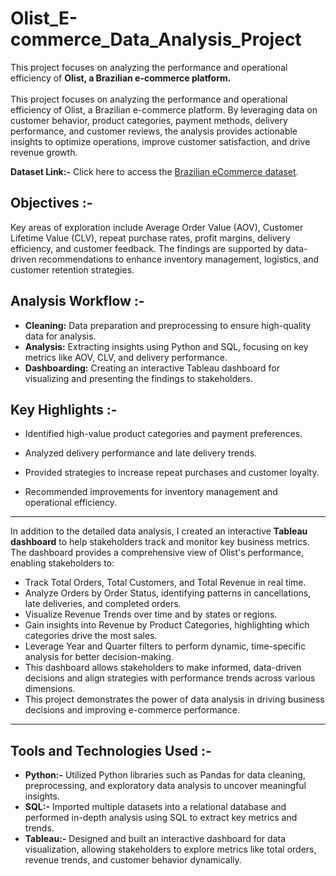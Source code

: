 # Olist_E-commerce_Data_Analysis_Project
This project focuses on analyzing the performance and operational efficiency of **Olist, a Brazilian e-commerce platform.**  <br>  
This project focuses on analyzing the performance and operational efficiency of Olist, a Brazilian e-commerce platform. By leveraging data on customer behavior, product categories, payment methods, delivery performance, and customer reviews, the analysis provides actionable insights to optimize operations, improve customer satisfaction, and drive revenue growth.  

**Dataset Link:-** Click here to access the <a href="https://www.kaggle.com/datasets/olistbr/brazilian-ecommerce" target="_blank">Brazilian eCommerce dataset</a>.

**Objectives :-** 
---
Key areas of exploration include Average Order Value (AOV), Customer Lifetime Value (CLV), repeat purchase rates, profit margins, delivery efficiency, and customer feedback. The findings are supported by data-driven recommendations to enhance inventory management, logistics, and customer retention strategies.

**Analysis Workflow :-**  
---
* **Cleaning:** Data preparation and preprocessing to ensure high-quality data for analysis.
* **Analysis:** Extracting insights using Python and SQL, focusing on key metrics like AOV, CLV, and delivery performance.
* **Dashboarding:** Creating an interactive Tableau dashboard for visualizing and presenting the findings to stakeholders.

**Key Highlights :-**
---
* Identified high-value product categories and payment preferences.

* Analyzed delivery performance and late delivery trends.

* Provided strategies to increase repeat purchases and customer loyalty.

* Recommended improvements for inventory management and operational efficiency.

---
In addition to the detailed data analysis, I created an interactive **Tableau dashboard** to help stakeholders track and monitor key business metrics.  
The dashboard provides a comprehensive view of Olist's performance, enabling stakeholders to:

* Track Total Orders, Total Customers, and Total Revenue in real time.
* Analyze Orders by Order Status, identifying patterns in cancellations, late deliveries, and completed orders.
* Visualize Revenue Trends over time and by states or regions.
* Gain insights into Revenue by Product Categories, highlighting which categories drive the most sales.
* Leverage Year and Quarter filters to perform dynamic, time-specific analysis for better decision-making.
* This dashboard allows stakeholders to make informed, data-driven decisions and align strategies with performance trends across various dimensions.
* This project demonstrates the power of data analysis in driving business decisions and improving e-commerce performance.

---

**Tools and Technologies Used :-**
---
* **Python:-** Utilized Python libraries such as Pandas for data cleaning, preprocessing, and exploratory data analysis to uncover meaningful insights.
* **SQL:-** Imported multiple datasets into a relational database and performed in-depth analysis using SQL to extract key metrics and trends.
* **Tableau:-** Designed and built an interactive dashboard for data visualization, allowing stakeholders to explore metrics like total orders, revenue trends, and customer behavior dynamically.

